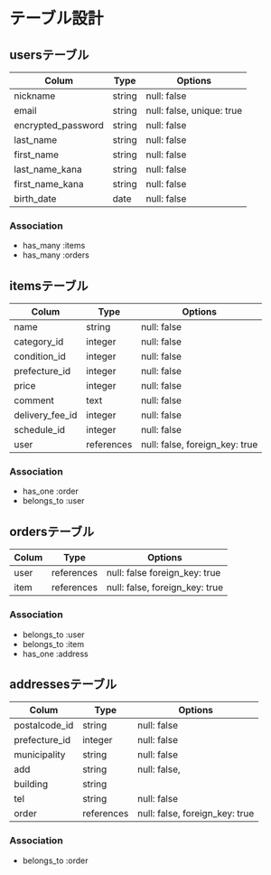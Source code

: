 # テーブル設計

## usersテーブル

| Colum               | Type   | Options                   |
|---------------------|--------|---------------------------|
| nickname            | string | null: false               |
| email               | string | null: false, unique: true |
| encrypted_password  | string | null: false               |
| last_name           | string | null: false               |
| first_name          | string | null: false               |
| last_name_kana      | string | null: false               |
| first_name_kana     | string | null: false               |
| birth_date          | date   | null: false               |

### Association

- has_many :items
- has_many :orders

## itemsテーブル

| Colum           | Type       | Options                        |
|-----------------|------------|--------------------------------|
| name            | string     | null: false                    |
| category_id     | integer    | null: false                    |
| condition_id    | integer    | null: false                    |
| prefecture_id   | integer    | null: false                    |
| price           | integer    | null: false                    |
| comment         | text       | null: false                    |
| delivery_fee_id | integer    | null: false                    |
| schedule_id     | integer    | null: false                    |
| user            | references | null: false, foreign_key: true |


### Association

- has_one :order
- belongs_to :user

## ordersテーブル

| Colum     | Type       | Options                        |
|-----------|------------|--------------------------------|
| user      | references | null: false  foreign_key: true |
| item      | references | null: false, foreign_key: true |

### Association

- belongs_to :user
- belongs_to :item
- has_one :address

## addressesテーブル

| Colum           | Type       | Options                        |
|-----------------|------------|--------------------------------|
| postalcode_id   | string     | null: false                    |
| prefecture_id   | integer    | null: false                    |
| municipality    | string     | null: false                    |
| add             | string     | null: false,                   |
| building        | string     |                                |
| tel             | string     | null: false                    |
| order           | references | null: false, foreign_key: true |

### Association

- belongs_to :order